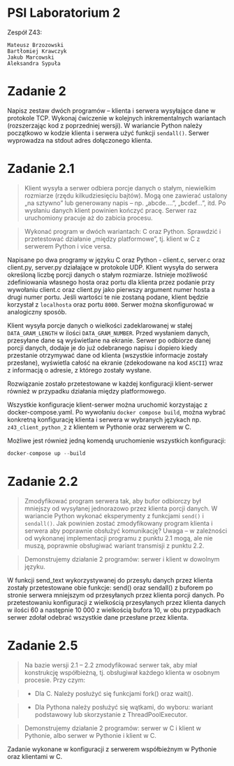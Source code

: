 # PSI Laboratorium 2
Zespół Z43:
```
Mateusz Brzozowski
Bartłomiej Krawczyk
Jakub Marcowski
Aleksandra Sypuła
```

# Zadanie 2
Napisz zestaw dwóch programów – klienta i serwera wysyłające dane w protokole TCP. Wykonaj ćwiczenie w kolejnych inkrementalnych wariantach (rozszerzając kod z poprzedniej wersji). W wariancie Python należy początkowo w kodzie klienta i serwera użyć funkcji `sendall()`. Serwer wyprowadza na stdout adres dołączonego klienta.

# Zadanie 2.1
> Klient wysyła a serwer odbiera porcje danych o stałym, niewielkim rozmiarze (rzędu kilkudziesięciu bajtów). Mogą one zawierać ustalony „na sztywno” lub generowany napis – np. „abcde….”, „bcdef…​”, itd. Po wysłaniu danych klient powinien kończyć pracę. Serwer raz uruchomiony pracuje aż do zabicia procesu.

> Wykonać program w dwóch wariantach: C oraz Python. Sprawdzić i przetestować działanie „między platformowe”, tj. klient w C z serwerem Python i vice versa.

Napisane po dwa programy w języku C oraz Python - client.c, server.c oraz client.py, server.py działające w protokole UDP. Klient wysyła do serwera określoną liczbę porcji danych o stałym rozmiarze. Istnieje możliwość zdefiniowania własnego hosta oraz portu dla klienta przez podanie przy wywołaniu client.c oraz client.py jako pierwszy argument numer hosta a drugi numer portu. Jeśli wartości te nie zostaną podane, klient będzie korzystał z `localhosta` oraz portu `8000`. Serwer można skonfigurować w analogiczny sposób.

Klient wysyła porcje danych o wielkości zadeklarowanej w stałej `DATA_GRAM_LENGTH` w ilości `DATA_GRAM_NUMBER`. Przed wysłaniem danych, przesyłane dane są wyświetlane na ekranie. Serwer po odbiorze danej porcji danych, dodaje je do już odebranego napisu i dopiero kiedy przestanie otrzymywać dane od klienta (wszystkie informacje zostały przesłane), wyświetla całość na ekranie (zdekodowane na kod `ASCII`) wraz z informacją o adresie, z którego zostały wysłane.

Rozwiązanie zostało przetestowane w każdej konfiguracji klient-serwer również w przypadku działania między platformowego. 

Wszystkie konfiguracje klient-serwer można uruchomić korzystając z docker-compose.yaml. Po wywołaniu `docker compose build`, można wybrać konkretną konfigurację klienta i serwera w wybranych językach np. `z43_client_python_2` z klientem w Pythonie oraz serwerem w C.

Możliwe jest również jedną komendą uruchomienie wszystkich konfiguracji: 
```s
docker-compose up --build
```

# Zadanie 2.2
> Zmodyfikować program serwera tak, aby bufor odbiorczy był mniejszy od wysyłanej jednorazowo przez klienta porcji danych. W wariancie Python wykonać eksperymenty z funkcjami `send()` i `sendall()`. Jak powinien zostać zmodyfikowany program klienta i serwera aby poprawnie obsłużyć komunikację? Uwaga – w zależności od wykonanej implementacji programu z punktu 2.1 mogą, ale nie muszą, poprawnie obsługiwać wariant transmisji z punktu 2.2.

> Demonstrujemy działanie 2 programów: serwer i klient w dowolnym języku.

W funkcji send_text wykorzystywanej do przesyłu danych przez klienta zostały przetestowane obie funkcje: send() oraz sendall() z buforem po stronie serwera mniejszym od przesyłanych przez klienta porcji danych. Po przetestowaniu konfiguracji z wielkością przesyłanych przez klienta danych w ilości 60 a następnie 10 000 z wielkością bufora 10, w obu przypadkach serwer zdołał odebrać wszystkie dane przesłane przez klienta.

# Zadanie 2.5
> Na bazie wersji 2.1 – 2.2 zmodyfikować serwer tak, aby miał konstrukcję współbieżną, tj. obsługiwał każdego klienta w osobnym procesie. Przy czym:

> - Dla C. Należy posłużyć się funkcjami fork() oraz wait().

> - Dla Pythona należy posłużyć się wątkami, do wyboru: wariant podstawowy lub skorzystanie z ThreadPoolExecutor.

> Demonstrujemy działanie 2 programów: serwer w C i klient w Pythonie, albo serwer w Pythonie i klient w C.

Zadanie wykonane w konfiguracji z serwerem współbieżnym w Pythonie oraz klientami w C.